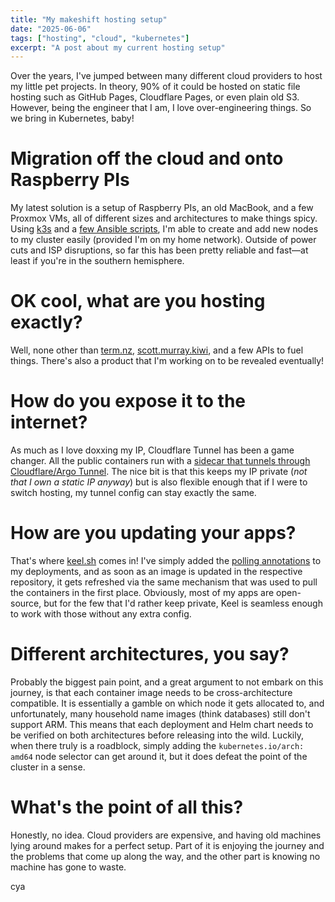 ```yaml
---
title: "My makeshift hosting setup"
date: "2025-06-06"
tags: ["hosting", "cloud", "kubernetes"]
excerpt: "A post about my current hosting setup"
---
```


Over the years, I've jumped between many different cloud providers to host my little pet projects. In theory, 90% of it could be hosted on static file hosting such as GitHub Pages, Cloudflare Pages, or even plain old S3. However, being the engineer that I am, I love over-engineering things. So we bring in Kubernetes, baby!

# Migration off the cloud and onto Raspberry PIs

My latest solution is a setup of Raspberry PIs, an old MacBook, and a few Proxmox VMs, all of different sizes and architectures to make things spicy. Using [k3s](https://k3s.io/) and a [few Ansible scripts](https://github.com/scott-the-programmer/pi-cluster-cm), I'm able to create and add new nodes to my cluster easily (provided I'm on my home network). Outside of power cuts and ISP disruptions, so far this has been pretty reliable and fast—at least if you're in the southern hemisphere.

# OK cool, what are you hosting exactly?

Well, none other than [term.nz](https://term.nz), [scott.murray.kiwi](https://scott.murray.kiwi), and a few APIs to fuel things. There's also a product that I'm working on to be revealed eventually!

# How do you expose it to the internet?

As much as I love doxxing my IP, Cloudflare Tunnel has been a game changer. All the public containers run with a [sidecar that tunnels through Cloudflare/Argo Tunnel](https://github.com/scott-the-programmer/meshed/blob/main/stacks/applications/apps/blog-api.go). The nice bit is that this keeps my IP private (_not that I own a static IP anyway_) but is also flexible enough that if I were to switch hosting, my tunnel config can stay exactly the same.

# How are you updating your apps?

That's where [keel.sh](https://keel.sh) comes in! I've simply added the [polling annotations](https://keel.sh/docs/#deployment-polling-example) to my deployments, and as soon as an image is updated in the respective repository, it gets refreshed via the same mechanism that was used to pull the containers in the first place. Obviously, most of my apps are open-source, but for the few that I'd rather keep private, Keel is seamless enough to work with those without any extra config.

# Different architectures, you say?

Probably the biggest pain point, and a great argument to not embark on this journey, is that each container image needs to be cross-architecture compatible. It is essentially a gamble on which node it gets allocated to, and unfortunately, many household name images (think databases) still don't support ARM. This means that each deployment and Helm chart needs to be verified on both architectures before releasing into the wild. Luckily, when there truly is a roadblock, simply adding the `kubernetes.io/arch: amd64` node selector can get around it, but it does defeat the point of the cluster in a sense.

# What's the point of all this?

Honestly, no idea. Cloud providers are expensive, and having old machines lying around makes for a perfect setup. Part of it is enjoying the journey and the problems that come up along the way, and the other part is knowing no machine has gone to waste.

cya
